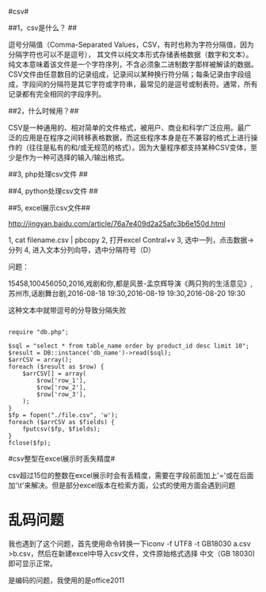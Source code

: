 #csv#

##1，csv是什么？ ##

逗号分隔值（Comma-Separated Values，CSV，有时也称为字符分隔值，因为分隔字符也可以不是逗号）， 其文件以纯文本形式存储表格数据（数字和文本）。
纯文本意味着该文件是一个字符序列，不含必须象二进制数字那样被解读的数据。CSV文件由任意数目的记录组成，记录间以某种换行符分隔；每条记录由字段组成，字段间的分隔符是其它字符或字符串，最常见的是逗号或制表符。通常，所有记录都有完全相同的字段序列。

##2，什么时候用？##

CSV是一种通用的、相对简单的文件格式，被用户、商业和科学广泛应用。最广泛的应用是在程序之间转移表格数据，而这些程序本身是在不兼容的格式上进行操作的（往往是私有的和/或无规范的格式）。因为大量程序都支持某种CSV变体，至少是作为一种可选择的输入/输出格式。

##3, php处理csv文件 ##

##4, python处理csv文件 ##

##5, excel展示csv文件##

http://jingyan.baidu.com/article/76a7e409d2a25afc3b6e150d.html

1, cat filename.csv | pbcopy
2, 打开excel Contral+v
3, 选中一列，点击数据->分列
4, 进入文本分列向导，选中分隔符号（D）

问题：

15458,100456050,2016,戏剧和你,都是风景-孟京辉导演《两只狗的生活意见》,苏州市,话剧舞台剧,2016-08-18 19:30,2016-08-19 19:30,2016-08-20 19:30

这种文本中就带逗号的分导致分隔失败

<pre><code>
require "db.php";

$sql = "select * from table_name order by product_id desc limit 10";
$result = DB::instance('db_name')->read($sql);
$arrCSV = array();
foreach ($result as $row) {
    $arrCSV[] = array(
        $row['row_1'],
        $row['row_2'],
        $row['row_3'],
    );
}
$fp = fopen("./file.csv", 'w');
foreach ($arrCSV as $fields) {
    fputcsv($fp, $fields);
}
fclose($fp);
</code></pre>

#csv整型在excel展示时丢失精度#

csv超过15位的整数在excel展示时会有丢精度，需要在字段前面加上'='或在后面加'\t'来解决。但是部分excel版本在检索方面，公式的使用方面会遇到问题

# 乱码问题 #
我也遇到了这个问题，首先使用命令转换一下iconv -f UTF8 -t GB18030 a.csv >b.csv，然后在新建excel中导入csv文件，文件原始格式选择 中文（GB 18030) 即可显示正常。

是编码的问题，我使用的是office2011


